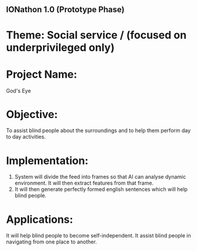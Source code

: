 ## IONathon 1.0 (Prototype Phase)

# Theme: Social service / (focused on underprivileged only)

# Project Name:
God's Eye

# Objective: 
To assist blind people about the surroundings and to help them perform day to day activities.

# Implementation:
1) System will divide the feed into frames so that AI can analyse dynamic environment. It will then extract features from that frame. 
2) It will then generate perfectly formed english sentences which will help blind people.

# Applications:
It will help blind people to become self-independent. It assist blind people in navigating from one place to another.
